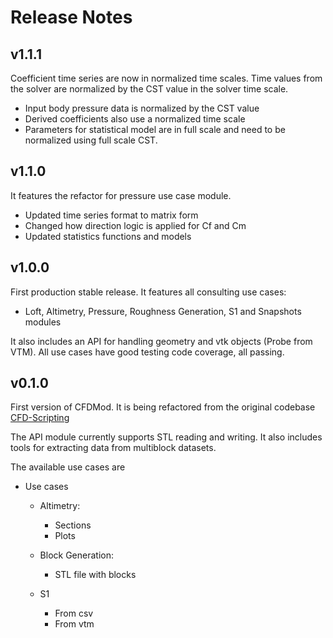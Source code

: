 # Release Notes

## v1.1.1

Coefficient time series are now in normalized time scales.
Time values from the solver are normalized by the CST value in the solver time scale.

- Input body pressure data is normalized by the CST value
- Derived coefficients also use a normalized time scale
- Parameters for statistical model are in full scale and need to be normalized using full scale CST.

## v1.1.0

It features the refactor for pressure use case module.

- Updated time series format to matrix form
- Changed how direction logic is applied for Cf and Cm
- Updated statistics functions and models

## v1.0.0

First production stable release.
It features all consulting use cases:

- Loft, Altimetry, Pressure, Roughness Generation, S1 and Snapshots modules

It also includes an API for handling geometry and vtk objects (Probe from VTM).
All use cases have good testing code coverage, all passing.

## v0.1.0

First version of CFDMod. It is being refactored from the
original codebase [CFD-Scripting](https://github.com/AeroSim-CFD/cfd-scripting)

The API module currently supports STL reading and writing.
It also includes tools for extracting data from multiblock datasets.

The available use cases are

- Use cases

  - Altimetry:

    - Sections
    - Plots

  - Block Generation:

    - STL file with blocks

  - S1

    - From csv
    - From vtm
